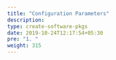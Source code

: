 ```yaml
---
title: "Configuration Parameters"
description:
type: create-software-pkgs
date: 2019-10-24T12:17:54+05:30
pre: "1. "
weight: 315
---
```

